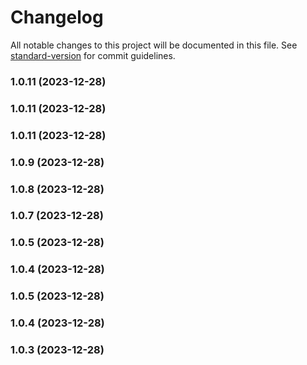 # Changelog

All notable changes to this project will be documented in this file. See [standard-version](https://github.com/conventional-changelog/standard-version) for commit guidelines.

### 1.0.11 (2023-12-28)

### 1.0.11 (2023-12-28)

### 1.0.11 (2023-12-28)

### 1.0.9 (2023-12-28)

### 1.0.8 (2023-12-28)

### 1.0.7 (2023-12-28)

### 1.0.5 (2023-12-28)

### 1.0.4 (2023-12-28)

### 1.0.5 (2023-12-28)

### 1.0.4 (2023-12-28)

### 1.0.3 (2023-12-28)
